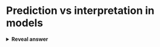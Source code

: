 # Prediction vs interpretation in models
<details>
<summary><b>Reveal answer</b></summary>
Prediction - find the mapping function<br>Interpretation - Use omega to give us insight into what is important
</details>
